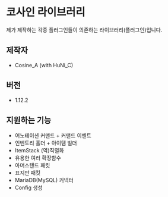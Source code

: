 # 코사인 라이브러리

제가 제작하는 각종 플러그인들이 의존하는 라이브러리(플러그인)입니다.

## 제작자

* Cosine_A (with HuNi_C)

## 버전

* 1.12.2

## 지원하는 기능

* 어노테이션 커맨드 + 커맨드 이벤트
* 인벤토리 홀더 + 아이템 빌더
* ItemStack (역)직렬화
* 유용한 여러 확장함수
* 아머스탠드 패킷
* 표지판 패킷
* MariaDB(MySQL) 커넥터
* Config 생성
